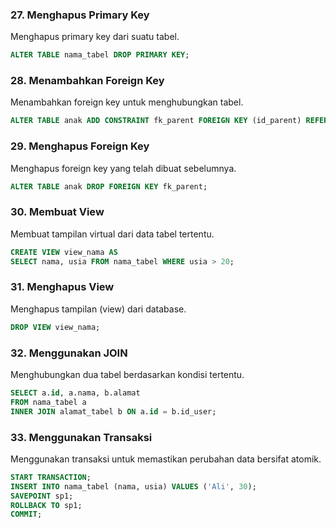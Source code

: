 
### 27. Menghapus Primary Key
Menghapus primary key dari suatu tabel.
```sql
ALTER TABLE nama_tabel DROP PRIMARY KEY;
```

### 28. Menambahkan Foreign Key
Menambahkan foreign key untuk menghubungkan tabel.
```sql
ALTER TABLE anak ADD CONSTRAINT fk_parent FOREIGN KEY (id_parent) REFERENCES parent(id);
```

### 29. Menghapus Foreign Key
Menghapus foreign key yang telah dibuat sebelumnya.
```sql
ALTER TABLE anak DROP FOREIGN KEY fk_parent;
```

### 30. Membuat View
Membuat tampilan virtual dari data tabel tertentu.
```sql
CREATE VIEW view_nama AS
SELECT nama, usia FROM nama_tabel WHERE usia > 20;
```

### 31. Menghapus View
Menghapus tampilan (view) dari database.
```sql
DROP VIEW view_nama;
```

### 32. Menggunakan JOIN
Menghubungkan dua tabel berdasarkan kondisi tertentu.
```sql
SELECT a.id, a.nama, b.alamat 
FROM nama_tabel a
INNER JOIN alamat_tabel b ON a.id = b.id_user;
```

### 33. Menggunakan Transaksi
Menggunakan transaksi untuk memastikan perubahan data bersifat atomik.
```sql
START TRANSACTION;
INSERT INTO nama_tabel (nama, usia) VALUES ('Ali', 30);
SAVEPOINT sp1;
ROLLBACK TO sp1;
COMMIT;
```

